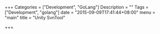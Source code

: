 +++
Categories = ["Development", "GoLang"]
Description = ""
Tags = ["Development", "golang"]
date = "2015-09-09T17:41:44+08:00"
menu = "main"
title = "Unity SvnTool"

+++

